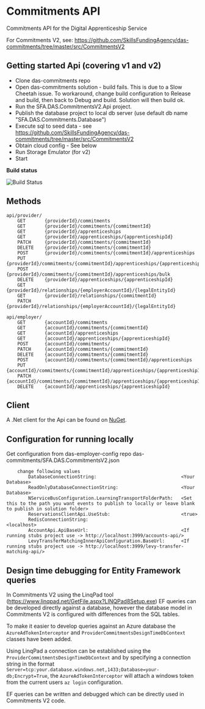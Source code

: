 # Commitments API #

Commitments API for the Digital Apprenticeship Service

For Commitments V2, see: https://github.com/SkillsFundingAgency/das-commitments/tree/master/src/CommitmentsV2


## Getting started Api (covering v1 and v2) ##
* Clone das-commitments repo
* Open das-commitments solution - build fails. This is due to a Slow Cheetah issue. To workaround, change build configuration to Release and build, then back to Debug and build. Solution will then build ok.
* Run the SFA.DAS.CommitmentsV2.Api project.
* Publish the database project to local db server (use default db name "SFA.DAS.Commitments.Database")
* Execute sql to seed data - see https://github.com/SkillsFundingAgency/das-commitments/tree/master/src/CommitmentsV2 
* Obtain cloud config - See below
* Run Storage Emulator (for v2)
* Start


**Build status**

![Build Status](https://sfa-gov-uk.visualstudio.com/_apis/public/build/definitions/c39e0c0b-7aff-4606-b160-3566f3bbce23/134/badge)


## Methods ##

    api/provider/
        GET       {providerId}/commitments
        GET       {providerId}/commitments/{commitmentId}
        GET       {providerId}/apprenticeships
        GET       {providerId}/apprenticeships/{apprenticeshipId}
        PATCH     {providerId}/commitments/{commitmentId}
        DELETE    {providerId}/commitments/{commitmentId}
        POST      {providerId}/commitments/{commitmentId}/apprenticeships
        PUT       {providerId}/commitments/{commitmentId}/apprenticeships/{apprenticeshipId}
        POST      {providerId}/commitments/{commitmentId}/apprenticeships/bulk
        DELETE    {providerId}/apprenticeships/{apprenticeshipId}
        GET       {providerId}/relationships/{employerAccountId}/{legalEntityId}
        GET       {providerId}/relationships/{commitmentId}
        PATCH     {providerId}/relationships/{employerAccountId}/{legalEntityId}

    api/employer/
        GET       {accountId}/commitments
        GET       {accountId}/commitments/{commitmentId}
        GET       {accountId}/apprenticeships
        GET       {accountId}/apprenticeships/{apprenticeshipId}
        POST      {accountId}/commitments/
        PATCH     {accountId}/commitments/{commitmentId}
        DELETE    {accountId}/commitments/{commitmentId}
        POST      {accountId}/commitments/{commitmentId}/apprenticeships
        PUT       {accountId}/commitments/{commitmentId}/apprenticeships/{apprenticeshipId}
        PATCH     {accountId}/commitments/{commitmentId}/apprenticeships/{apprenticeshipId}
        DELETE    {accountId}/apprenticeships/{apprenticeshipId}

## Client ##

A .Net client for the Api can be found on [NuGet](https://www.nuget.org/packages/SFA.DAS.Tasks.Api.Client/).


## Configuration for running locally ##

Get configuration from das-employer-config repo das-commitments/SFA.DAS.CommitmentsV2.json
```
    change following values
        DatabaseConnectionString:                               <Your Database>
        ReadOnlyDatabaseConnectionString:                       <Your Database>
        NServiceBusConfiguration.LearningTransportFolderPath:   <Set this to the path you want events to publish to locally or leave blank to publish in solution folder>
        ReservationsClientApi.UseStub:                          <true>
        RedisConnectionString:                                  <localhost>
        AccountApi.ApiBaseUrl:                                  <If running stubs project use -> http://localhost:3999/accounts-api/>
        LevyTransferMatchingInnerApiConfiguration.BaseUrl:      <If running stubs project use -> http://localhost:3999/levy-transfer-matching-api/>
```

## Design time debugging for Entity Framework queries ##

In Commitments V2 using the LinqPad tool (https://www.linqpad.net/GetFile.aspx?LINQPad8Setup.exe) EF queries can be developed directly against a database, however the database model in Commitments V2 is configured with differences from the SQL tables. 

To make it easier to develop queries against an Azure database the ```AzureAdTokenInterceptor``` and ```ProviderCommitmentsDesignTimeDbContext``` classes have been added. 

Using LinqPad a connection can be established using the ```ProviderCommitmentsDesignTimeDbContext``` and by specifying a connection string in the format ```Server=tcp:your.database.windows.net,1433;Database=your-db;Encrypt=True```, the ```AzureAdTokenInterceptor``` will attach a windows token from the current users ```az login``` configuration.

EF queries can be written and debugged which can be directly used in Commitments V2 code.
